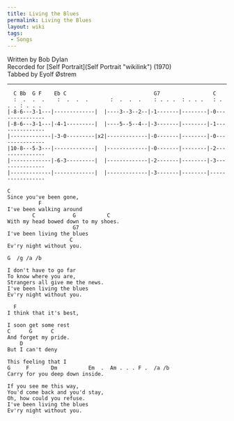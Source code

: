 ```yaml
---
title: Living the Blues
permalink: Living the Blues
layout: wiki
tags:
 - Songs
---
```


Written by Bob Dylan  
Recorded for [Self Portrait](Self Portrait "wikilink") (1970)  
Tabbed by Eyolf Østrem

* * * * *

      C Bb  G F    Eb C                            G7                 C
      :  .  .  .    :  .  .  .       :  .  .  .    : . . .  : . . .   : . . . : . . .
    |-8-6---3-1---|-------------|  |----3--3--2--|-1-------|--------|-0---------------
    |-8-6---3-1---|-4-1---------|  |----5--5--4--|-3-------|--------|-1---------------
    |-------------|-3-0---------|x2|-------------|-0-------|--------|-0---------------
    |10-8---5-3---|-------------|  |-------------|-0-------|--------|-2---------------
    |-------------|-6-3---------|  |-------------|-2-------|--------|-3---------------
    |-------------|-------------|  |-------------|-3-------|--------|-----------------

    C
    Since you've been gone,
              F
    I've been walking around
            C            G          C
    With my head bowed down to my shoes.
                         G7
    I've been living the blues
                        C
    Ev'ry night without you.

    G  /g /a /b

    I don't have to go far
    To know where you are,
    Strangers all give me the news.
    I've been living the blues
    Ev'ry night without you.

      F
    I think that it's best,

    I soon get some rest
    C      G      C
    And forget my pride.
        D
    But I can't deny

    This feeling that I
    G     F       Dm          Em  .  Am . . . F .  /a /b
    Carry for you deep down inside.

    If you see me this way,
    You'd come back and you'd stay,
    Oh, how could you refuse.
    I've been living the blues
    Ev'ry night without you.

